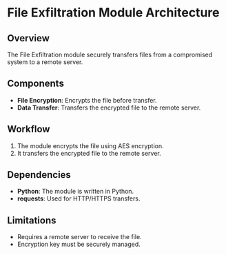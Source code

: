 # File Exfiltration Module Architecture

## Overview
The File Exfiltration module securely transfers files from a compromised system to a remote server.

## Components
- **File Encryption**: Encrypts the file before transfer.
- **Data Transfer**: Transfers the encrypted file to the remote server.

## Workflow
1. The module encrypts the file using AES encryption.
2. It transfers the encrypted file to the remote server.

## Dependencies
- **Python**: The module is written in Python.
- **requests**: Used for HTTP/HTTPS transfers.

## Limitations
- Requires a remote server to receive the file.
- Encryption key must be securely managed.